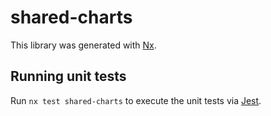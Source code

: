 [SPDX-License-Identifier: Apache-2.0]::
[SPDX-FileCopyrightText: 2021-2023 OKTET Labs Ltd.]::

# shared-charts

This library was generated with [Nx](https://nx.dev).

## Running unit tests

Run `nx test shared-charts` to execute the unit tests via [Jest](https://jestjs.io).

